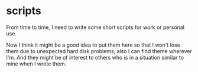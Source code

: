 scripts
=======

From time to time, I need to write some short scripts for work or personal use.  

Now I think it might be a good idea to put them here so that I won't lose them due to unexpected hard disk problems, also I can find theme wherever I'm.
And they might be of interest to others who is in a situation similar to mine when I wrote them.
